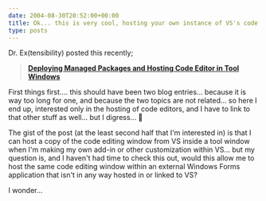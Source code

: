 ```yaml
---
date: 2004-08-30T20:52:00+00:00
title: Ok... this is very cool, hosting your own instance of VS's code editor?
type: posts
---
```

Dr. Ex(tensibility) posted this recently;

> **[Deploying Managed Packages and Hosting Code Editor in Tool Windows](https://blogs.msdn.com/Dr._Ex/archive/2004/08/29/222425.aspx)**

First things first.... this should have been two blog entries... because it is way too long for one, and because the two topics are not related... so here I end up, interested only in the hosting of code editors, and I have to link to that other stuff as well... but I digress... 🙂

The gist of the post (at the least second half that I'm interested in) is that I can host a copy of the code editing window from VS inside a tool window when I'm making my own add-in or other customization within VS... but my question is, and I haven't had time to check this out, would this allow me to host the same code editing window within an external Windows Forms application that isn't in any way hosted in or linked to VS?

I wonder...
